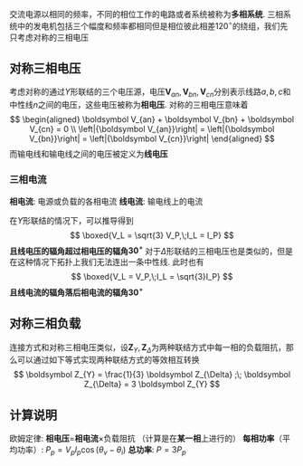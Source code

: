 交流电源以相同的频率，不同的相位工作的电路或者系统被称为**多相系统**. 三相系统中的发电机包括三个幅度和频率都相同但是相位彼此相差$120^{\circ}$的绕组，我们先只考虑对称的三相电压

## 对称三相电压
考虑对称的通过$Y$形联结的三个电压源，电压$\boldsymbol V_{an}, \boldsymbol V_{bn}, \boldsymbol V_{cn}$分别表示线路$a,b,c$和中性线$n$之间的电压，这些电压被称为**相电压**. 对称的三相电压意味着
$$
\begin{aligned}
\boldsymbol V_{an} + \boldsymbol V_{bn} + \boldsymbol V_{cn} = 0 \\
\left|{\boldsymbol V_{an}}\right| = \left|{\boldsymbol V_{bn}}\right| = \left|{\boldsymbol V_{cn}}\right|
\end{aligned}
$$
而输电线和输电线之间的电压被定义为**线电压**
### 三相电流
**相电流**: 电源或负载的各相电流
**线电流**: 输电线上的电流

在$Y$形联结的情况下，可以推导得到
$$	
\boxed{V_L = \sqrt{3} V_P,\;I_L = I_P}
$$
**且线电压的辐角超过相电压的辐角$30^{\circ}$**
对于$\Delta$形联结的三相电压也是类似的，但是在这种情况下拓扑上我们无法连出一条中性线. 此时也有
$$
\boxed{V_L = V_P,\;I_L = \sqrt{3}I_P}
$$
**且线电流的辐角落后相电流的辐角$30^{\circ}$**

## 对称三相负载
连接方式和对称三相电压类似，设$\boldsymbol Z_{Y}, \boldsymbol Z_{\Delta}$为两种联结方式中每一相的负载阻抗，那么可以通过如下等式实现两种联结方式的等效相互转换
$$
\boldsymbol Z_{Y} = \frac{1}{3} \boldsymbol Z_{\Delta} ;\; \boldsymbol Z_{\Delta} = 3 \boldsymbol Z_{Y}
$$
## 计算说明
欧姆定律: **相电压**$=$**相电流**$\times$负载阻抗 （计算是在**某一相**上进行的）
**每相功率**（平均功率）: $P_p = V_p I_p \cos(\theta_v - \theta_i)$
**总功率**: $P = 3P_p$

